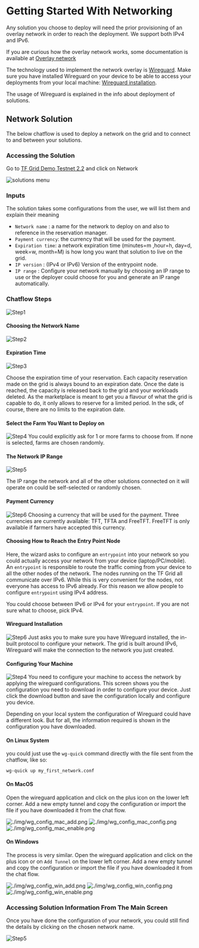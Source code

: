 # Getting Started With Networking

Any solution you choose to deploy will need the prior provisioning of an overlay network in order to reach the deployment.
We support both IPv4 and IPv6. 

If you are curious how the overlay network works, some documentation is available at [Overlay network](capacity_network.md)

The technology used to implement the network overlay is [Wireguard](https://www.Wireguard.com/). Make sure you have installed Wireguard on your device to be able to access your deployments from your local machine: [Wireguard installation](https://www.wireguard.com/install/).

The usage of Wireguard is explained in the info about deployment of solutions.


## Network Solution

The below chatflow is used to deploy a network on the grid and to connect to and between your solutions.

### Accessing the Solution

Go to [TF Grid Demo Testnet 2.2](https://marketplace-testnet.grid.tf/) and click on Network

![solutions menu](./img/network_landing_page.png)


### Inputs

The solution takes some configurations from the user, we will list them and explain their meaning

- `Network name` : a name for the network to deploy on and also to reference in the reservation manager.
- `Payment currency`: the currency that will be used for the payment.
- `Expiration time`: a network expiration time (minutes=m ,hour=h, day=d, week=w, month=M) is how long you want that solution to live on the grid.
- `IP version` : (IPv4 or IPv6) Version of the entrypoint node.
- `IP range` : Configure your network manually by choosing an IP range to use or the deployer could choose for you and generate an IP range automatically.

### Chatflow Steps

![Step1](./img/network_1.png)

#### Choosing the Network Name

![Step2](./img/network_2.png)

#### Expiration Time

![Step3](./img/network_3.png)

Choose the expiration time of your reservation. Each capacity reservation made on the grid is always bound to an expiration date. Once the date is reached, the capacity is released back to the grid and your workloads deleted.
As the marketplace is meant to get you a flavour of what the grid is capable to do, it only allows to reserve for a limited period. In the sdk, of course, there are no limits to the expiration date. 


#### Select the Farm You Want to Deploy on

![Step4](./img/network_4.png)
You could explicitly ask for 1 or more farms to choose from. If none is selected, farms are chosen randomly. 

#### The Network IP Range

![Step5](./img/network_5.png)

The IP range the network and all of the other solutions connected on it will operate on could be self-selected or randomly chosen. 

#### Payment Currency

![Step6](./img/network_10.png)
Choosing a currency that will be used for the payment. Three currencies are currently available: TFT, TFTA and FreeTFT. FreeTFT is only available if farmers have accepted this currency. 

#### Choosing How to Reach the Entry Point Node

Here, the wizard asks to configure an `entrypoint` into your network so you could actually access your network from your device (laptop/PC/mobile). An `entrypoint` is responsible to route the traffic coming from your device to all the other nodes of the network.
The nodes running on the TF Grid all communicate over IPv6. While this is very convenient for the nodes, not everyone has access to IPv6 already. For this reason we allow people to configure `entrypoint` using IPv4 address.


You could choose between IPv6 or IPv4 for your `entrypoint`. If you are not sure what to choose, pick IPv4.

#### Wireguard Installation

![Step6](./img/network_8.png)
Just asks you to make sure you have Wireguard installed, the in-built protocol to configure your network. 
The grid is built around IPv6, Wireguard will make the connection to the network you just created.

#### Configuring Your Machine

![Step4](./img/network_7.png)
You need to configure your machine to access the network by applying the wireguard configurations.
This screen shows you the configuration you need to download in order to configure your device. Just click the download button and save the configuration locally and configure you device.

Depending on your local system the configuration of Wireguard could have a different look. But for all, the information required is shown in the configuration you have downloaded.


#### On Linux System

you could just use the `wg-quick` command directly with the file sent from the chatflow, like so:

```
wg-quick up my_first_network.conf
```

#### On MacOS

Open the wireguard application and click on the plus icon on the lower left corner. Add a new empty tunnel and copy the configuration or import the file if you have downloaded it from the chat flow.

![./img/wg_config_mac_add.png](./img/wg_config_mac_add.png)
![./img/wg_config_mac_config.png](./img/wg_config_mac_config.png)
![./img/wg_config_mac_enable.png](./img/wg_config_mac_enable.png)

#### On Windows

The process is very similar. Open the wireguard application and click on the plus icon or on `Add Tunnel` on the lower left corner. Add a new empty tunnel and copy the configuration or import the file if you have downloaded it from the chat flow.

![./img/wg_config_win_add.png](./img/wg_config_win_add.png)
![./img/wg_config_win_config.png](./img/wg_config_win_config.png)
![./img/wg_config_win_enable.png](./img/wg_config_win_enable.png)

### Accessing Solution Information From The Main Screen

Once you have done the configuration of your network, you could still find the details by clicking on the chosen network name. 

![Step5](./img/network_9.png)
